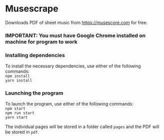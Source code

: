 # Musescrape
Downloads PDF of sheet music from https://musescore.com for free.

### IMPORTANT: You must have Google Chrome installed on machine for program to work

### Installing dependencies
To install the necessary dependencies, use either of the following commands:\
`npm install`\
`yarn install`

### Launching the program
To launch the program, use either of the following commands:\
`npm start`\
`npm run start`\
`yarn start`

The individual pages will be stored in a folder called `pages` and the PDF will be stored in `pdf`.

